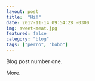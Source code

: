```yaml
---
layout: post
title:  "Hi!"
date: 2017-11-14 09:54:28 -0300
img: sweet-meat.jpg
featured: false
category: "blog"
tags: ["perro", "bobo"]
---
```

<p>
    Blog post number one.
</p>
<!--more-->
<p>
    More.
</p>